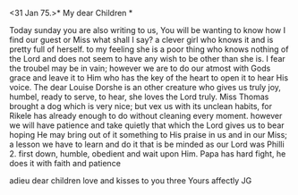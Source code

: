  <31 Jan 75.>*
My dear Children <Fried>*

Today sunday you are also writing to us, You will be wanting to know how I find our guest or Miss what shall I say? a clever girl who knows it and is pretty full of herself. to my feeling she is a poor thing who knows nothing of the Lord and does not seem to have any wish to be other than she is. I fear the troubel may be in vain; however we are to do our atmost with Gods grace and leave it to Him who has the key of the heart to open it to hear His voice. The dear Louise Dorshe is an other creature who gives us truly joy, humbel, ready to serve, to hear, she loves the Lord truly. Miss Thomas brought a dog which is very nice; but vex us with its unclean habits, for Rikele has already enough to do without cleaning every moment. however we will have patience and take quietly that which the Lord gives us to bear hoping He may bring out of it something to His praise in us and in our Miss; a lesson we have to learn and do it that is be minded as our Lord was Philli 2. first down, humble, obedient and wait upon Him. Papa has hard fight, he does it with faith and patience

adieu dear children love and kisses to you three Yours affectly  JG
